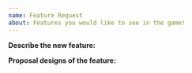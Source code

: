 ```yaml
---
name: Feature Request
about: Features you would like to see in the game!
---
```

**Describe the new feature:** 

**Proposal designs of the feature:** 
